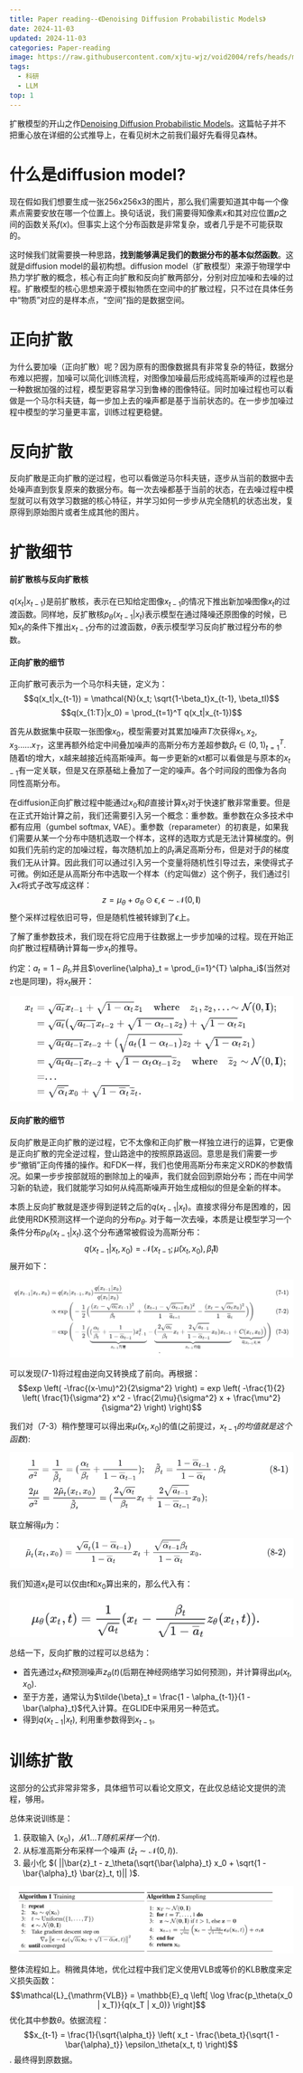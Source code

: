 ```yaml
---
title: Paper reading--《Denoising Diffusion Probabilistic Models》
date: 2024-11-03
updated: 2024-11-03
categories: Paper-reading
image: https://raw.githubusercontent.com/xjtu-wjz/void2004/refs/heads/main/pics_for_post/ASurvey%20on%20Multimodal%20Large%20Language%20Models.webp
tags:
  - 科研
  - LLM
top: 1
---
```


扩散模型的开山之作[Denoising Diffusion Probabilistic Models](https://arxiv.org/abs/2006.11239)。这篇帖子并不把重心放在详细的公式推导上，在看见树木之前我们最好先看得见森林。

# 什么是diffusion model?
现在假如我们想要生成一张256x256x3的图片，那么我们需要知道其中每一个像素点需要安放在哪一个位置上。换句话说，我们需要得知像素$x$和其对应位置$p$之间的函数关系$f(x)$。但事实上这个分布函数是非常复杂，或者几乎是不可能获取的。

这时候我们就需要换一种思路，**找到能够满足我们的数据分布的基本似然函数**。这就是diffusion model的最初构想。diffusion model（扩散模型）来源于物理学中热力学扩散的概念，核心有正向扩散和反向扩散两部分，分别对应加噪和去噪的过程。扩散模型的核心思想来源于模拟物质在空间中的扩散过程，只不过在具体任务中“物质”对应的是样本点，“空间”指的是数据空间。

# 正向扩散
为什么要加噪（正向扩散）呢？因为原有的图像数据具有非常复杂的特征，数据分布难以把握，加噪可以简化训练流程，对图像加噪最后形成纯高斯噪声的过程也是一种数据加强的过程，模型更容易学习到鲁棒的图像特征。同时加噪过程也可以看做是一个马尔科夫链，每一步加上去的噪声都是基于当前状态的。在一步步加噪过程中模型的学习量更丰富，训练过程更稳健。

# 反向扩散
反向扩散是正向扩散的逆过程，也可以看做逆马尔科夫链，逐步从当前的数据中去处噪声直到恢复原来的数据分布。每一次去噪都基于当前的状态，在去噪过程中模型就可以有效学习数据的核心特征，并学习如何一步步从完全随机的状态出发，复原得到原始图片或者生成其他的图片。

# 扩散细节
#### 前扩散核与反向扩散核
$q(x_t|x_{t-1})$是前扩散核，表示在已知给定图像$x_{t-1}$的情况下推出新加噪图像$x_{t}$的过渡函数。同样地，反扩散核$p_{\theta}(x_{t-1}|x_t)$表示模型在通过降噪还原图像的时候，已知$x_{t}$的条件下推出$x_{t-1}$分布的过渡函数，$\theta$表示模型学习反向扩散过程分布的参数。

#### 正向扩散的细节
正向扩散可表示为一个马尔科夫链，定义为：
$$q(x_t|x_{t-1}) = \mathcal{N}(x_t; \sqrt{1-\beta_t}x_{t-1}, \beta_tI)$$
$$q(x_{1:T}|x_0) = \prod_{t=1}^T q(x_t|x_{t-1})$$

首先从数据集中获取一张图像$x_0$，模型需要对其累加噪声$T$次获得$x_{1},x_{2},x_{3}......x_{T}$，这里再额外给定中间叠加噪声的高斯分布方差超参数${\beta_{t}\in(0,1)}_{t=1}^{T}$.随着t的增大，x越来越接近纯高斯噪声。每一步更新的xt都可以看做是与原本的$x_{t-1}$有一定关联，但是又在原基础上叠加了一定的噪声。各个时间段的图像为各向同性高斯分布。

在diffusion正向扩散过程中能通过$x_{0}$和$\beta$直接计算$x_{t}$对于快速扩散非常重要。但是在正式开始计算之前，我们还需要引入另一个概念：重参数。重参数在众多技术中都有应用（gumbel softmax, VAE）。重参数（reparameter）的初衷是，如果我们需要从某一个分布中随机选取一个样本，这样的选取方式是无法计算梯度的。例如我们先前约定的加噪过程，每次随机加上的$\beta_{t}$满足高斯分布，但是对于$\beta$的梯度我们无从计算。因此我们可以通过引入另一个变量将随机性引导过去，来使得式子可微。例如还是从高斯分布中选取一个样本（约定叫做$z$）这个例子，我们通过引入$\epsilon$将式子改写成这样：
$$z = \mu_\theta + \sigma_\theta \odot \epsilon, \epsilon \sim \mathcal{N}(0, \mathbf{I})$$
整个采样过程依旧可导，但是随机性被转嫁到了$\epsilon$上。

了解了重参数技术，我们现在将它应用于往数据上一步步加噪的过程。现在开始正向扩散过程精确计算每一步$x_{t}$的推导。

约定：$a_{t}=1-\beta_{t}$,并且$\overline{\alpha}_t = \prod_{i=1}^{T} \alpha_i$(当然对z也是同理)，将$x_{t}$展开：

![alt text](../../materials/diffusion-1.png)

#### 反向扩散的细节
反向扩散是正向扩散的逆过程，它不太像和正向扩散一样独立进行的运算，它更像是正向扩散的完全逆过程，登山路途中的按照原路返回。意思是我们需要一步步“撤销”正向传播的操作。和FDK一样，我们也使用高斯分布来定义RDK的参数情况。如果一步步按部就班的删除加上的噪声，我们就会回到原始分布；而在中间学习新的轨迹，我们就能学习如何从纯高斯噪声开始生成相似的但是全新的样本。

本质上反向扩散就是逐步得到逆转之后的$q(x_{t-1}|x_{t})$。直接求得分布是困难的，因此使用RDK预测这样一个逆向的分布$p_{\theta}$. 对于每一次去噪，本质是让模型学习一个条件分布$p_{\theta}(x_{t-1}|x_{t})$.这个分布通常被假设为高斯分布：
$$q(x_{t-1}|x_t, x_0) = \mathcal{N}(x_{t-1}; \tilde{\mu}(x_t, x_0), \tilde{\beta}_t \mathbf{I})$$
展开如下：

![alt text](../../materials/diffusion-2.png)


可以发现(7-1)将过程由逆向又转换成了前向。再根据：
$$exp \left( -\frac{(x-\mu)^2}{2\sigma^2} \right) = exp \left( -\frac{1}{2} \left( \frac{1}{\sigma^2} x^2 - \frac{2\mu}{\sigma^2} x + \frac{\mu^2}{\sigma^2} \right) \right)$$

我们对（7-3）稍作整理可以得出来$\tilde{\mu}(x_t, x_0)$的值(之前提过，$x_{t-1}的均值就是这个函数$):

![shizi 3](../../materials/diffusion-3.png)

联立解得$\mu$为：

![alt text](../../materials/diffusion-4.png)

我们知道$x_{t}$是可以仅由$t$和$x_{0}$算出来的，那么代入有：

![alt text](../../materials/difussion-5.png)

总结一下，反向扩散的过程可以总结为：
- 首先通过$x_{t}和t$预测噪声$z_{\theta}(t)$(后期在神经网络学习如何预测)，并计算得出$\mu(x_{t},x_{0})$.
- 至于方差，通常认为$\tilde{\beta}_t = \frac{1 - \alpha_{t-1}}{1 - \bar{\alpha}_t}$代入计算。在GLIDE中采用另一种范式。
- 得到$q(x_{t-1}|x_{t})$, 利用重参数得到$x_{t-1}$。

# 训练扩散
这部分的公式非常非常多，具体细节可以看论文原文，在此仅总结论文提供的流程，够用。

总体来说训练是：
1. 获取输入 $( x_0 )，从 1...T 随机采样一个 ( t )$.
2. 从标准高斯分布采样一个噪声 $( \bar{z}_t \sim \mathcal{N}(0, I) )$.
3. 最小化 $( ||\bar{z}_t - z_\theta(\sqrt{\bar{\alpha}_t} x_0 + \sqrt{1 - \bar{\alpha}_t} \bar{z}_t, t)|| )$.

![diffusion-6](../../materials/diffusion-6.png)

整体流程如上。稍微具体地，优化过程中我们定义使用VLB或等价的KLB散度来定义损失函数：
$$\mathcal{L}_{\mathrm{VLB}} = \mathbb{E}_q \left[ \log \frac{p_\theta(x_0 | x_T)}{q(x_T | x_0)} \right]$$
优化其中参数$\theta$。依据流程：
$$x_{t-1} = \frac{1}{\sqrt{\alpha_t}} \left( x_t - \frac{\beta_t}{\sqrt{1 - \bar{\alpha}_t}} \epsilon_\theta(x_t, t) \right)$$.
最终得到原数据。

